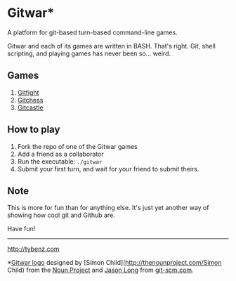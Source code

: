 Gitwar*
======

A platform for git-based turn-based command-line games.

Gitwar and each of its games are written in BASH. That's right.
Git, shell scripting, and playing games has never been so... weird.

## Games

1. [Gitfight](http://github.gitwar/gitfight)
2. [Gitchess](http://github.gitwar/gitchess)
3. [Gitcastle](http://github.gitwar/gitcastle)

## How to play

1. Fork the repo of one of the Gitwar games
2. Add a friend as a collaborator
3. Run the executable: `./gitwar`
4. Submit your first turn, and wait for your friend to submit theirs.

## Note

This is more for fun than for anything else. It's just yet another way
of showing how cool git and Github are.

Have fun!

------
http://tybenz.com

*[Gitwar logo](http://thenounproject.com/noun/soldier/#icon-No1697) designed
by [Simon Child](http://thenounproject.com/Simon Child) from the [Noun
Project](http://thenounproject.com) and [Jason
Long](http://twitter.com/jasonlong) from
[git-scm.com](http://git-scm.com/downloads/logos).
